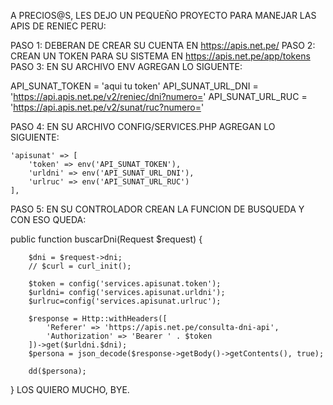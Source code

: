 A PRECIOS@S, LES DEJO UN PEQUEÑO PROYECTO PARA MANEJAR LAS APIS DE RENIEC PERU:

PASO 1: DEBERAN DE CREAR SU CUENTA EN https://apis.net.pe/
PASO 2: CREAN UN TOKEN PARA SU SISTEMA EN https://apis.net.pe/app/tokens
PASO 3: EN SU ARCHIVO ENV AGREGAN LO SIGUENTE: 

API_SUNAT_TOKEN = 'aqui tu token'
API_SUNAT_URL_DNI = 'https://api.apis.net.pe/v2/reniec/dni?numero='
API_SUNAT_URL_RUC = 'https://api.apis.net.pe/v2/sunat/ruc?numero='

PASO 4: EN SU ARCHIVO CONFIG/SERVICES.PHP AGREGAN LO SIGUIENTE:
 
    'apisunat' => [
        'token' => env('API_SUNAT_TOKEN'),
        'urldni' => env('API_SUNAT_URL_DNI'),
        'urlruc' => env('API_SUNAT_URL_RUC')
    ],
PASO 5: EN SU CONTROLADOR CREAN LA FUNCION DE BUSQUEDA Y CON ESO QUEDA:

  public function buscarDni(Request $request)
    {
     

        $dni = $request->dni;
        // $curl = curl_init();

        $token = config('services.apisunat.token');
        $urldni= config('services.apisunat.urldni');
        $urlruc=config('services.apisunat.urlruc');

        $response = Http::withHeaders([
            'Referer' => 'https://apis.net.pe/consulta-dni-api',
            'Authorization' => 'Bearer ' . $token
        ])->get($urldni.$dni);
        $persona = json_decode($response->getBody()->getContents(), true);

        dd($persona);
   }
LOS QUIERO MUCHO, BYE.
